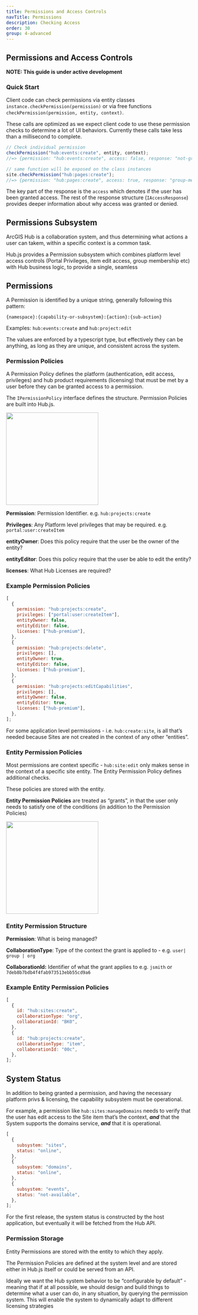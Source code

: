 ```yaml
---
title: Permissions and Access Controls
navTitle: Permissions
description: Checking Access
order: 30
group: 4-advanced
---
```


## Permissions and Access Controls

**NOTE: This guide is under active development**

### Quick Start

Client code can check permissions via entity classes `instance.checkPermission(permission)` or via free functions `checkPermission(permission, entity, context)`.

These calls are optimized as we expect client code to use these permission checks to determine a lot of UI behaviors. Currently these calls take less than a millisecond to complete.

```jsx
// Check individual permission
checkPermission("hub:events:create", entity, context);
//=> {permission: "hub:events:create", access: false, response: "not-group-member", checks: [{"hub:events:create", value: "group:00c", response:"not-group-member"}]}

// same function will be exposed on the class instances
site.checkPermission("hub:pages:create");
//=> {permission: "hub:pages:create", access: true, response: "group-member", checks: [{"hub:pages:create", value: "group:00c", response:"group-member"}]}
```

The key part of the response is the `access` which denotes if the user has been granted access. The rest of the response structure (`IAccessResponse`) provides deeper information about why access was granted or denied.

## Permissions Subsystem

ArcGIS Hub is a collaboration system, and thus determining what actions a user can takem, within a specific context is a common task.

Hub.js provides a Permission subsystem which combines platform level access controls (Portal Privileges, item edit access, group membership etc) with Hub business logic, to provide a single, seamless

## Permissions

A Permission is identified by a unique string, generally following this pattern:

`{namespace}:{capability-or-subsystem}:{action}:{sub-action}`

Examples: `hub:events:create` and `hub:project:edit`

The values are enforced by a typescript type, but effectively they can be anything, as long as they are unique, and consistent across the system.

### Permission Policies

A Permission Policy defines the platform (authentication, edit access, privileges) and hub product requirements (licensing) that must be met by a user before they can be granted access to a permission.

The `IPermissionPolicy` interface defines the structure. Permission Policies are built into Hub.js.

<img src="/hub.js/img/IPermissionPolicy.png" width="250px">

**Permission**: Permission Identifier. e.g. `hub:projects:create`

**Privileges**: Any Platform level privileges that may be required. e.g. `portal:user:createItem`

**entityOwner**: Does this policy require that the user be the owner of the entity?

**entityEditor**: Does this policy require that the user be able to edit the entity?

**licenses**: What Hub Licenses are required?

### Example Permission Policies

```jsx
[
  {
    permission: "hub:projects:create",
    privileges: ["portal:user:createItem"],
    entityOwner: false,
    entityEditor: false,
    licenses: ["hub-premium"],
  },
  {
    permission: "hub:projects:delete",
    privileges: [],
    entityOwner: true,
    entityEditor: false,
    licenses: ["hub-premium"],
  },
  {
    permission: "hub:projects:editCapabilities",
    privileges: [],
    entityOwner: false,
    entityEditor: true,
    licenses: ["hub-premium"],
  },
];
```

For some application level permissions - i.e. `hub:create:site`, is all that’s needed because Sites are not created in the context of any other “entities”.

### Entity Permission Policies

Most permissions are context specific - `hub:site:edit` only makes sense in the context of a specific site entity. The Entity Permission Policy defines additional checks.

These policies are stored with the entity.

**Entity Permission Policies** are treated as “grants”, in that the user only needs to satisfy one of the conditions (in addition to the Permission Policies)

<img src="/hub.js/img/IEntityPermissionPolicy.png" width="250px">

### Entity Permission Structure

**Permission**: What is being managed?

**CollaborationType**: Type of the context the grant is applied to - e.g. `user| group | org`

**CollaborationId:** Identifier of what the grant applies to e.g. `jsmith` or `7deb8b7bdb4f4fab973513ebb55cd9a6`

### Example Entity Permission Policies

```jsx
[
  {
    id: "hub:sites:create",
    collaborationType: "org",
    collaborationId: "BK0",
  },
  {
    id: "hub:projects:create",
    collaborationType: "item",
    collaborationId: "00c",
  },
];
```

## System Status

In addition to being granted a permission, and having the necessary platform privs & licensing, the capability subsystem must be operational.

For example, a permission like `hub:sites:manageDomains` needs to verify that the user has edit access to the Site item that’s the context, **_and_** that the System supports the domains service, **_and_** that it is operational.

```jsx
[
  {
    subsystem: "sites",
    status: "online",
  },
  {
    subsystem: "domains",
    status: "online",
  },
  {
    subsystem: "events",
    status: "not-available",
  },
];
```

For the first release, the system status is constructed by the host application, but eventually it will be fetched from the Hub API.

### Permission Storage

Entity Permissions are stored with the entity to which they apply.

The Permission Policies are defined at the system level and are stored either in Hub.js itself or could be served from an API.

Ideally we want the Hub system behavior to be “configurable by default” - meaning that if at all possible, we should design and build things to determine what a user can do, in any situation, by querying the permission system. This will enable the system to dynamically adapt to different licensing strategies
